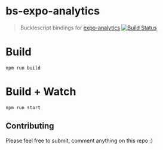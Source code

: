 # bs-expo-analytics

> Bucklescript bindings for [expo-analytics](https://github.com/ryanvanderpol/expo-analytics) [![Build Status](https://travis-ci.org/remithomas/bs-expo-analytics.svg?branch=master)](https://travis-ci.org/remithomas/bs-expo-analytics)

# Build
```
npm run build
```

# Build + Watch

```
npm run start
```

## Contributing
Please feel free to submit, comment anything on this repo :)
